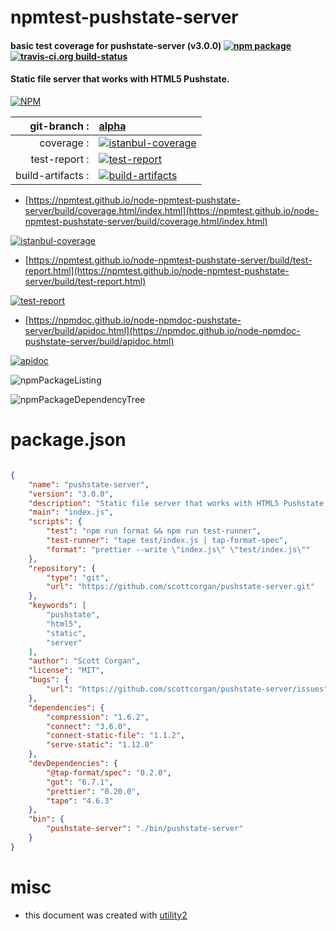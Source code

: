 # npmtest-pushstate-server

#### basic test coverage for  pushstate-server (v3.0.0)  [![npm package](https://img.shields.io/npm/v/npmtest-pushstate-server.svg?style=flat-square)](https://www.npmjs.org/package/npmtest-pushstate-server) [![travis-ci.org build-status](https://api.travis-ci.org/npmtest/node-npmtest-pushstate-server.svg)](https://travis-ci.org/npmtest/node-npmtest-pushstate-server)

#### Static file server that works with HTML5 Pushstate.

[![NPM](https://nodei.co/npm/pushstate-server.png?downloads=true&downloadRank=true&stars=true)](https://www.npmjs.com/package/pushstate-server)

| git-branch : | [alpha](https://github.com/npmtest/node-npmtest-pushstate-server/tree/alpha)|
|--:|:--|
| coverage : | [![istanbul-coverage](https://npmtest.github.io/node-npmtest-pushstate-server/build/coverage.badge.svg)](https://npmtest.github.io/node-npmtest-pushstate-server/build/coverage.html/index.html)|
| test-report : | [![test-report](https://npmtest.github.io/node-npmtest-pushstate-server/build/test-report.badge.svg)](https://npmtest.github.io/node-npmtest-pushstate-server/build/test-report.html)|
| build-artifacts : | [![build-artifacts](https://npmtest.github.io/node-npmtest-pushstate-server/glyphicons_144_folder_open.png)](https://github.com/npmtest/node-npmtest-pushstate-server/tree/gh-pages/build)|

- [https://npmtest.github.io/node-npmtest-pushstate-server/build/coverage.html/index.html](https://npmtest.github.io/node-npmtest-pushstate-server/build/coverage.html/index.html)

[![istanbul-coverage](https://npmtest.github.io/node-npmtest-pushstate-server/build/screenCapture.buildCi.browser.%252Ftmp%252Fbuild%252Fcoverage.lib.html.png)](https://npmtest.github.io/node-npmtest-pushstate-server/build/coverage.html/index.html)

- [https://npmtest.github.io/node-npmtest-pushstate-server/build/test-report.html](https://npmtest.github.io/node-npmtest-pushstate-server/build/test-report.html)

[![test-report](https://npmtest.github.io/node-npmtest-pushstate-server/build/screenCapture.buildCi.browser.%252Ftmp%252Fbuild%252Ftest-report.html.png)](https://npmtest.github.io/node-npmtest-pushstate-server/build/test-report.html)

- [https://npmdoc.github.io/node-npmdoc-pushstate-server/build/apidoc.html](https://npmdoc.github.io/node-npmdoc-pushstate-server/build/apidoc.html)

[![apidoc](https://npmdoc.github.io/node-npmdoc-pushstate-server/build/screenCapture.buildCi.browser.%252Ftmp%252Fbuild%252Fapidoc.html.png)](https://npmdoc.github.io/node-npmdoc-pushstate-server/build/apidoc.html)

![npmPackageListing](https://npmtest.github.io/node-npmtest-pushstate-server/build/screenCapture.npmPackageListing.svg)

![npmPackageDependencyTree](https://npmtest.github.io/node-npmtest-pushstate-server/build/screenCapture.npmPackageDependencyTree.svg)



# package.json

```json

{
    "name": "pushstate-server",
    "version": "3.0.0",
    "description": "Static file server that works with HTML5 Pushstate.",
    "main": "index.js",
    "scripts": {
        "test": "npm run format && npm run test-runner",
        "test-runner": "tape test/index.js | tap-format-spec",
        "format": "prettier --write \"index.js\" \"test/index.js\""
    },
    "repository": {
        "type": "git",
        "url": "https://github.com/scottcorgan/pushstate-server.git"
    },
    "keywords": [
        "pushstate",
        "html5",
        "static",
        "server"
    ],
    "author": "Scott Corgan",
    "license": "MIT",
    "bugs": {
        "url": "https://github.com/scottcorgan/pushstate-server/issues"
    },
    "dependencies": {
        "compression": "1.6.2",
        "connect": "3.6.0",
        "connect-static-file": "1.1.2",
        "serve-static": "1.12.0"
    },
    "devDependencies": {
        "@tap-format/spec": "0.2.0",
        "got": "6.7.1",
        "prettier": "0.20.0",
        "tape": "4.6.3"
    },
    "bin": {
        "pushstate-server": "./bin/pushstate-server"
    }
}
```



# misc
- this document was created with [utility2](https://github.com/kaizhu256/node-utility2)
